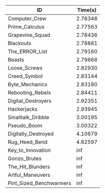 |ID|Time(s)|
|-|-|
|Computer_Crew|2.76348|
|Prime_Calculus|2.77563|
|Grapevine_Squad|2.78436|
|Blackouts|2.78881|
|The_ERROR_List|2.79160|
|Beasts|2.79868|
|Loose_Screws|2.82930|
|Creed_Symbol|2.83144|
|Byte_Mechanics|2.83180|
|Rebooting_Rebels|2.84411|
|Digital_Destroyers|2.92351|
|Hackerjacks|2.93945|
|Smalltalk_Dribble|3.00195|
|Pseudo_Boom|3.00322|
|Digitally_Destroyed|4.10679|
|Rug_Heed_Bend|4.82597|
|Key_to_Innovation|inf|
|Gonzo_Brutes|inf|
|The_Hit_Blunders|inf|
|Artful_Maneuvers|inf|
|Pint_Sized_Benchwarmers|inf|
